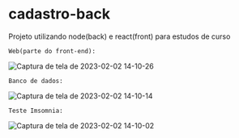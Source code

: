 # cadastro-back
Projeto utilizando node(back) e react(front) para estudos de curso 

``` Web(parte do front-end): ```

![Captura de tela de 2023-02-02 14-10-26](https://user-images.githubusercontent.com/86315612/216399574-b43fb5b5-2522-495c-952c-a850cf8a47f0.png)

```Banco de dados: ```

![Captura de tela de 2023-02-02 14-10-14](https://user-images.githubusercontent.com/86315612/216399796-5c4d4d8a-eae3-426d-96d3-b1ebdd8b6cb3.png)

``` Teste Imsomnia: ```

![Captura de tela de 2023-02-02 14-10-02](https://user-images.githubusercontent.com/86315612/216399919-eadae326-aa15-498c-8231-620869425a43.png)

